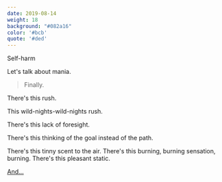 ```yaml
---
date: 2019-08-14
weight: 18
background: "#082a16"
color: '#bcb'
quote: '#ded'
---
```


<div class="cw">Self-harm</div>

Let's talk about mania.

> Finally.

There's this rush.

This wild-nights-wild-nights rush.

There's this lack of foresight.

There's this thinking of the goal instead of the path.

There's this tinny scent to the air. There's this burning, burning sensation, burning. There's this pleasant static.

<a class="pulse" href="/from-within/5">And...</a>
